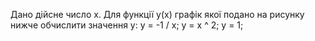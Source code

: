 Дано дійсне число x. Для функції y(x) графік якої подано на рисунку нижче обчислити значення y:
	y = -1 / x;
	y = x ^ 2;
	y = 1;
